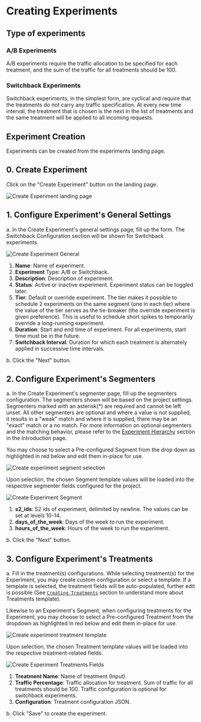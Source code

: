 # Creating Experiments

## Type of experiments

### A/B Experiments

A/B experiments require the traffic allocation to be specified for each treatment, and the sum of the traffic for all treatments should be 100.

### Switchback Experiments

Switchback experiments, in the simplest form, are cyclical and require that the treatments do not carry any traffic specification. At every new time interval, the treatment that is chosen is the next in the list of treatments and the same treatment will be applied to all incoming requests.

## Experiment Creation

Experiments can be created from the experiments landing page.

## 0. Create Experiment

Click on the "Create Experiment" button on the landing page.&#x20;

![Create Experiment landing page](../../.gitbook/assets/04\_create\_experiment\_landing.png)

## 1. Configure Experiment's General Settings

a. In the Create Experiment's general settings page, fill up the form. The Switchback Configuration section will be shown for Switchback experiments.

![Create Experiment General](../../.gitbook/assets/04\_create\_experiment\_general.png)

1. **Name**: Name of experiment.
2. **Experiment** Type: A/B or Switchback.
3. **Description**: Description of experiment.
4. **Status**: Active or inactive experiment. Experiment status can be toggled later.
5. **Tier**: Default or override experiment. The tier makes it possible to schedule 2 experiments on the same segment (one in each tier) where the value of the tier serves as the tie-breaker (the override experiment is given preference). This is useful to schedule short spikes to temporarily override a long-running experiment.
6. **Duration**: Start and end time of experiment. For all experiments, start time must be in the future.
7. **Switchback Interval**: Duration for which each treatment is alternately applied in successive time intervals.

b. Click the "Next" button.

## 2. Configure Experiment's Segmenters

a. In the Create Experiment's segmenter page, fill up the segmenters configuration. The segmenters shown will be based on the project settings. Segmenters marked with an asterisk(\*) are required and cannot be left unset. All other segmenters are optional and where a value is not supplied, it results in a "weak" match and where it is supplied, there may be an "exact" match or a no match. For more information on optional segmenters and the matching behavior, please refer to the [Experiment Hierarchy](../../introduction/core-concepts.md#experiment-hierarchy) section in the Introduction page.

You may choose to select a Pre-configured Segment from the drop down as highlighted in red below and edit them in-place for use.

![Create experiment segment selection](../../.gitbook/assets/04\_create\_experiment\_segment\_selection.png)

Upon selection, the chosen Segment template values will be loaded into the respective segmenter fields configured for the project.

![Create Experiment Segment](../../.gitbook/assets/04\_create\_experiment\_segment.png)

1. **s2\_ids**: S2 ids of experiment, delimited by newline. The values can be set at levels 10-14.
2. **days\_of\_the\_week**: Days of the week to run the experiment.
3. **hours\_of\_the\_week**: Hours of the week to run the experiment.

b. Click the "Next" button.

## 3. Configure Experiment's Treatments

a. Fill in the treatment(s) configurations. While selecting treatment(s) for the Experiment, you may create custom configuration or select a template. If a template is selected, the treatment fields will be auto-populated, further edit is possible (See [`Creating Treatments`](creating-treatments.md) section to understand more about Treatments template).

Likewise to an Experiment's Segment, when configuring treatments for the Experiment, you may choose to select a Pre-configured Treatment from the dropdown as highlighted in red below and edit them in-place for use.

![Create experiment treatment template](../../.gitbook/assets/04\_create\_experiment\_treatment\_template.png)

Upon selection, the chosen Treatment template values will be loaded into the respective treatment-related fields.

![Create Experiment Treatments Fields](../../.gitbook/assets/04\_create\_experiment\_treatment\_template\_fields.png)

1. **Treatment Name**: Name of treatment (Input).
2. **Traffic Percentage**: Traffic allocation for treatment. Sum of traffic for all treatments should be 100. Traffic configuration is optional for switchback experiments.
3. **Configuration**: Treatment configuration JSON.

b. Click "Save" to create the experiment.
